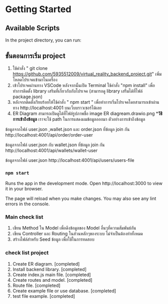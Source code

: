 

# Getting Started 


## Available Scripts

In the project directory, you can run:

## ขั้นตอนการเริ่ม project
1. ใช้คำสั่ง  " git clone https://github.com/5935512009/virtual_reality_backend_project.git" เพิ่มโหลดโปรเจคเข้ามาในเครื่อง
2. เข้าโปรเจคผ่านทาง VSCode หลังจากนั้นเปิด Terminal ใช้คำสั่ง "npm install" เพื่อทำการติดตั้ง library เสริมที่เกี่ยวกับกับโปรเจค (สามารถดู library เสรืมได้ที่ไฟล์ package.json)
3. หลังจากติดตั้งเรียบร้อยให้ใช้คำสั่ง " npm start " เพื่อทำการเริ่มโปรเจคโดยสามารถเข้าผ่านทาง http://localhost:4001 บนเว็บบราวเซอร์ได้เลย
4. ER Diagram สามารถเปิดดูได้ที่ไฟล์รูปภาพชื่อ image ER diagream.drawio.png
***วิธิการเข้าถึงข้อมูล** 
เราจะใช้ path ในการแสดงผมข้อมูลออกมา ตัวอย่างการเข้าถึงข้อมูล

ข้อมูลจากไฟล์ user.json ,wallet.json และ order.json ที่ข้อมูล join กัน
http://localhost:4001/api/order/order-user

ข้อมูลจากไฟล์ user.json กับ wallet.json ที่ข้อมูล join กัน
http://localhost:4001/api/wallets/wallet-user

ข้อมูลจากไฟล์ user.json 
http://localhost:4001/api/users/users-file

### `npm start`
Runs the app in the development mode.
Open http://localhost:3000 to view it in your browser.

The page will reload when you make changes.
You may also see any lint errors in the console.

### Main check list
1. เขียน Method ใน Model เพื่อดึงข้อมูลของ Model อื่นๆที่ความสัมพันธ์กัน         
2. เขียน Controller และ Routing ในส่วนหลักๆของระบบ ไม่จำเป็นต้องทำทั้งหมด  
3. สร้างไฟล์สำหรับ Seed ข้อมูล เพื่อใช้ในการทดสอบ                          

### check list project
1. Create ER diagram.                   [completed]
2. Install backend library.             [completed]
3. Create index.js main file.           [completed]
4. Create routes and model.             [completed]
5. Route file.                          [completed]
6. Create example file or use database. [completed]
7. test file example.                   [completed]
